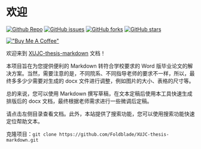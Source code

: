 # 欢迎

[![Github Repo](https://img.shields.io/badge/Github-master-informational)](https://github.com/Foldblade/XUJC-thesis-markdown)  [![GitHub issues](https://img.shields.io/github/issues/Foldblade/XUJC-thesis-markdown)](https://github.com/Foldblade/XUJC-thesis-markdown/issues) [![GitHub forks](https://img.shields.io/github/forks/Foldblade/XUJC-thesis-markdown)](https://github.com/Foldblade/XUJC-thesis-markdown/network) [![GitHub stars](https://img.shields.io/github/stars/Foldblade/XUJC-thesis-markdown)](https://github.com/Foldblade/XUJC-thesis-markdown/stargazers)

[!["Buy Me A Coffee"](https://www.buymeacoffee.com/assets/img/custom_images/orange_img.png)](https://www.buymeacoffee.com/foldblade)

欢迎来到 [XUJC-thesis-markdown](https://github.com/Foldblade/XUJC-thesis-markdown) 文档！

本项目旨在为您提供便利的 Markdown 转符合学校要求的 Word 版毕业论文的解决方案。当然，需要注意的是，不同院系、不同指导老师的要求不一样，所以，最终多多少少需要对生成的 docx 文件进行调整，例如图片的大小、表格的尺寸等。

总的来说，您可以使用 Markdown 撰写草稿，在文本定稿后使用本工具快速生成排版后的 docx 文档，最终根据老师需求进行一些微调后定稿。

请点击左侧目录查看文档。此外，本站提供了搜索功能，您可以使用搜索功能快速定位帮助文本。

克隆项目：`git clone https://github.com/Foldblade/XUJC-thesis-markdown.git`
